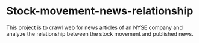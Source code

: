 # Stock-movement-news-relationship
This project is to crawl web for news articles of an NYSE company and analyze the relationship between the stock movement and published news.

